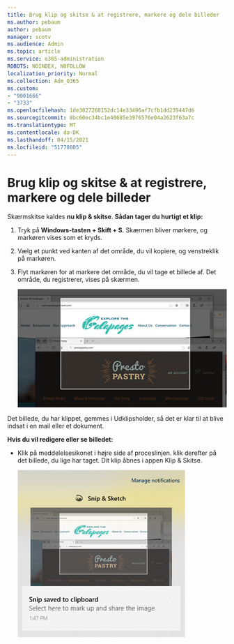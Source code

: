 ```yaml
---
title: Brug klip og skitse & at registrere, markere og dele billeder
ms.author: pebaum
author: pebaum
manager: scotv
ms.audience: Admin
ms.topic: article
ms.service: o365-administration
ROBOTS: NOINDEX, NOFOLLOW
localization_priority: Normal
ms.collection: Adm_O365
ms.custom:
- "9001666"
- "3733"
ms.openlocfilehash: 1de3027260152dc14e33496af7cfb1dd239447d6
ms.sourcegitcommit: 8bc60ec34bc1e40685e3976576e04a2623f63a7c
ms.translationtype: MT
ms.contentlocale: da-DK
ms.lasthandoff: 04/15/2021
ms.locfileid: "51770805"
---
```

# <a name="use-snip--sketch-to-capture-mark-up-and-share-images"></a>Brug klip og skitse & at registrere, markere og dele billeder

Skærmskitse kaldes **nu klip & skitse**. **Sådan tager du hurtigt et klip:**

1. Tryk på **Windows-tasten + Skift + S**. Skærmen bliver mørkere, og markøren vises som et kryds. 

2. Vælg et punkt ved kanten af det område, du vil kopiere, og venstreklik på markøren. 

3. Flyt markøren for at markere det område, du vil tage et billede af. Det område, du registrerer, vises på skærmen.

   ![billede af fremhævet markering](media/snipone.png)

Det billede, du har klippet, gemmes i Udklipsholder, så det er klar til at blive indsat i en mail eller et dokument. 

**Hvis du vil redigere eller se billedet:** 

- Klik på meddelelsesikonet i højre side af proceslinjen. klik derefter på det billede, du lige har taget. Dit klip åbnes i appen Klip & Skitse.

   ![billede af billede, der vises i klippeappen](media/sniptwo.png)
